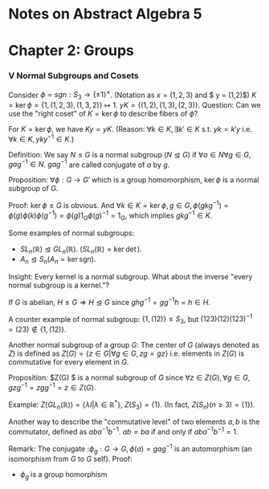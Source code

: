 # Notes on Abstract Algebra 5

# Chapter 2: Groups

### V Normal Subgroups and Cosets

Consider $\phi = sgn:S_3\to \{\pm1\}^{\times}$. (Notation as $x = (1,2,3)$ and $ y = (1,2)$)
$K = \ker \phi = \{1,(1,2,3),(1,3,2)\}\mapsto 1$. $yK = \{(1,2),(1,3),(2,3)\}$.
Question: Can we use the "right coset" of $K = \ker \phi$ to describe fibers of $\phi$?

For $K=\ker \phi$, we have $Ky = yK$. (Reason: $\forall k\in K,\exists k'\in K$ s.t. $yk = k'y$ i.e. $\forall k \in K, yky^{-1}\in K$.)

Definition: We say $N\leq G$ is a normal subgroup ($N\trianglelefteq  G$) if $\forall a \in N \forall g \in G, gag^{-1}\in N$. $gag^{-1}$ are called conjugate of $a$ by $g$.

Proposition: $\forall \phi: G\to G'$ which is a group homomorphism, $\ker\phi$ is a normal subgroup of $G$.

Proof: $\ker \phi\leq G$ is obvious. And $\forall k\in K = \ker \phi, g\in G,\phi(gkg^{-1}) = \phi(g)\phi(k)\phi(g^{-1}) = \phi(g)1_G\phi(g)^{-1} = 1_G$, which implies $gkg^{-1}\in K$.

Some examples of normal subgroups:

- $SL_n(\mathbb R)\trianglelefteq GL_n(\mathbb R)$. ($SL_n(\mathbb R) =\ker \det$).
- $A_n \trianglelefteq S_n(A_n = \ker \text{sgn})$.

Insight: Every kernel is a normal subgroup. What about the inverse "every normal subgroup is a kernel."?

If $G$ is abelian, $H\leq G\Rightarrow H\trianglelefteq G$ since $ghg^{-1} = gg^{-1}h = h\in H$.

A counter example of normal subgroup: $\{1,(12)\}\leq S_3$, but $(1 2 3)(1 2)(123)^{-1} = (2 3)\not \in \{1,(12)\}$.

Another normal subgroup of a group $G$: The center of $G$ (always denoted as $Z$) is defined as $Z(G) = \{z\in G|\forall g\in G,zg = gz\}$ i.e. elements in $Z(G)$ is commutative for every element in $G$. 

Proposition: $Z(G) $ is a normal subgroup of $G$ since $\forall z\in Z(G), \forall g\in G,gzg^{-1} = zgg^{-1}=z\in Z(G)$.

Example: $Z(GL_n(\mathbb R)) = \{\lambda I|\lambda\in \mathbb R^*\}$, $Z(S_3) = \{1\}$. (In fact, $Z(S_n)(n\geq 3) = \{1\}$).

Another way to describe the "commutative level" of two elements $a,b$ is the commutator, defined as $aba^{-1} b^{-1}$. $ab = ba$ if and only if $aba^{-1} b^{-1}=1$.

Remark: The conjugate :$\phi_g: G\to G,\phi(a) = gag^{-1}$ is an automorphism (an isomorphism from $G$ to $G$ self). Proof:

- $\phi_g$ is a group homorphism
